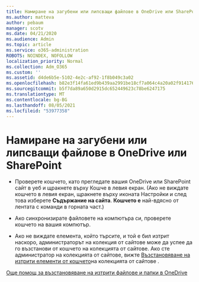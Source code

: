 ```yaml
---
title: Намиране на загубени или липсващи файлове в OneDrive или SharePoint
ms.author: matteva
author: pebaum
manager: scotv
ms.date: 04/21/2020
ms.audience: Admin
ms.topic: article
ms.service: o365-administration
ROBOTS: NOINDEX, NOFOLLOW
localization_priority: Normal
ms.collection: Adm_O365
ms.custom: ''
ms.assetid: d4de6b5e-5102-4e2c-af92-1f8b049c3a02
ms.openlocfilehash: b82e3f14fa61ed9b439aa2991be18cf7a064c4a20a02f914176b1afe6eb0f83b
ms.sourcegitcommit: b5f7da89a650d2915dc652449623c78be6247175
ms.translationtype: MT
ms.contentlocale: bg-BG
ms.lasthandoff: 08/05/2021
ms.locfileid: "53977358"
---
```

# <a name="find-lost-or-missing-files-in-onedrive-or-sharepoint"></a>Намиране на загубени или липсващи файлове в OneDrive или SharePoint

- Проверете кошчето, като прегледате вашия OneDrive или SharePoint сайт в уеб и щракнете върху Кошче в левия екран. (Ако не виждате кошчето в левия екран, щракнете върху иконата Настройки и след това изберете **Съдържание на сайта**. **Кошчето е** най-вдясно от лентата с команди в горната част.) 
    
- Ако синхронизирате файловете на компютъра си, проверете кошчето на вашия компютър. 
    
- Ако не виждате елемента, който търсите, и той е бил изтрит наскоро, администраторът на колекция от сайтове може да успее да го възстанови от кошчето на колекцията от сайтове. Ако сте администратор на колекцията от сайтове, вижте [Възстановяване на изтрити елементи от кошчето](https://support.microsoft.com/office/restore-items-in-the-recycle-bin-that-were-deleted-from-sharepoint-or-teams-6df466b6-55f2-4898-8d6e-c0dff851a0be)на колекцията от сайтове .
    
[Още помощ за възстановяване на изтрити файлове и папки в OneDrive](https://go.microsoft.com/fwlink/?linkid=872872)
  

